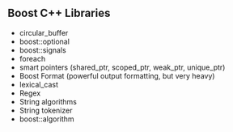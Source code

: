 ## Boost C++ Libraries

- circular_buffer
- boost::optional
- boost::signals
- foreach
- smart pointers (shared_ptr, scoped_ptr, weak_ptr, unique_ptr)
- Boost Format (powerful output formatting, but very heavy)
- lexical_cast
- Regex
- String algorithms
- String tokenizer
- boost::algorithm
